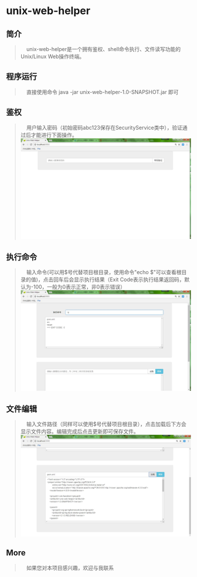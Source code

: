 # unix-web-helper
## 简介
>&nbsp;&nbsp;&nbsp;&nbsp;unix-web-helper是一个拥有鉴权、shell命令执行、文件读写功能的Unix/Linux Web操作终端。 
## 程序运行
>&nbsp;&nbsp;&nbsp;&nbsp;直接使用命令 java -jar unix-web-helper-1.0-SNAPSHOT.jar 即可
## 鉴权
>&nbsp;&nbsp;&nbsp;&nbsp;用户输入密码（初始密码abc123保存在SecurityService类中），验证通过后才能进行下面操作。
![image](https://github.com/haoshen/unix-web-helper/blob/master/pic/passwd_verify.jpg)
## 执行命令
>&nbsp;&nbsp;&nbsp;&nbsp;输入命令(可以用$号代替项目根目录，使用命令"echo $"可以查看根目录的值)，点击回车后会显示执行结果（Exit Code表示执行结果返回码，默认为-100，一般为0表示正常，非0表示错误）
![image](https://github.com/haoshen/unix-web-helper/blob/master/pic/test_cmd.jpg)
## 文件编辑
>&nbsp;&nbsp;&nbsp;&nbsp;输入文件路径（同样可以使用$号代替项目根目录），点击加载后下方会显示文件内容。编辑完成后点击更新即可保存文件。
![image](https://github.com/haoshen/unix-web-helper/blob/master/pic/text_edit.jpg)
## More  
>&nbsp;&nbsp;&nbsp;&nbsp;如果您对本项目感兴趣，欢迎与我联系

